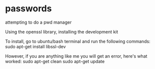 # passwords
attempting to do a pwd manager

Using the openssl library, installing the development kit

To install, go to ubuntu/bash terminal and run the following commands:
    sudo apt-get install libssl-dev

However, if you are anything like me you will get an error, here's what worked:
    sudo apt-get clean
    sudo apt-get update